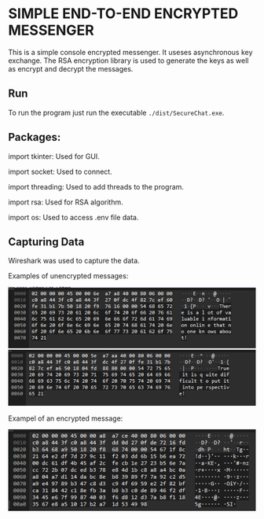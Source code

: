 # SIMPLE END-TO-END ENCRYPTED MESSENGER

This is a simple console encrypted messenger. It useses asynchronous key exchange. The RSA encryption library is used to generate the keys as well as encrypt and decrypt the messages.

## Run

To run the program just run the executable `./dist/SecureChat.exe`.

## Packages:
import tkinter: Used for GUI.

import socket: Used to connect.

import threading: Used to add threads to the program.

import rsa: Used for RSA algorithm.

import os: Used to access .env file data.

## Capturing Data

Wireshark was used to capture the data.

Examples of unencrypted messages:

![Alt text](images/Unencrypted1.png?raw=true "Unencrypted Message 1:")
![Alt text](images/Unencrypted2.png?raw=true "Unencrypted Message 2:")

Exampel of an encrypted message:

![Alt text](images/Encrypted1.png?raw=true "Encrypted Message:")
